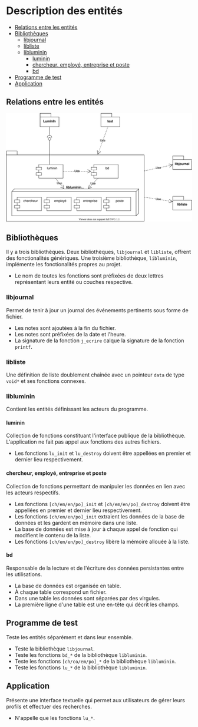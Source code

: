 # Description des entités

- [Relations entre les entités](#relations-entre-les-entit%C3%A9s)
- [Bibliothèques](#biblioth%C3%A8ques)
    - [libjournal](#libjournal)
    - [libliste](#libliste)
    - [libluminin](#libluminin)
        - [luminin](#luminin)
        - [chercheur, employé, entreprise et poste](#chercheur-employ%C3%A9-entreprise-et-poste)
        - [bd](#bd)
- [Programme de test](#programme-de-test)
- [Application](#application)

## Relations entre les entités

<img src="./Relation entites - diagramme UML.svg">

## Bibliothèques

Il y a trois bibliothèques.
Deux bibliothèques, `libjournal` et `libliste`, offrent des fonctionalités génériques.
Une troisième bibliothèque, `libluminin`, implémente les fonctionalités propres au projet.

- Le nom de toutes les fonctions sont préfixées de deux lettres représentant leurs entité ou couches respective.

### libjournal

Permet de tenir à jour un journal des événements pertinents sous forme de fichier.

- Les notes sont ajoutées à la fin du fichier.
- Les notes sont préfixées de la date et l'heure.
- La signature de la fonction `j_ecrire` calque la signature de la fonction `printf`.

### libliste

Une définition de liste doublement chaînée avec un pointeur `data` de type `void*` et ses fonctions connexes.

### libluminin

Contient les entités définissant les acteurs du programme.

#### luminin

Collection de fonctions constituant l'interface publique de la bibliothèque. L'application ne fait pas appel aux fonctions des autres fichiers.

- Les fonctions `lu_init` et `lu_destroy` doivent être appellées en premier et dernier lieu respectivement.

#### chercheur, employé, entreprise et poste

Collection de fonctions permettant de manipuler les données en lien avec les acteurs respectifs.

- Les fonctions `[ch/em/en/po]_init` et `[ch/em/en/po]_destroy` doivent être appellées en premier et dernier lieu respectivement.
- Les fonctions `[ch/em/en/po]_init` extraient les données de la base de données et les gardent en mémoire dans une liste.
- La base de données est mise à jour à chaque appel de fonction qui modifient le contenu de la liste.
- Les fonctions `[ch/em/en/po]_destroy` libère la mémoire allouée à la liste.

#### bd

Responsable de la lecture et de l'écriture des données persistantes entre les utilisations.

- La base de données est organisée en table.
- À chaque table correspond un fichier.
- Dans une table les données sont séparées par des virgules.
- La première ligne d'une table est une en-tête qui décrit les champs.

## Programme de test

Teste les entités séparément et dans leur ensemble.

- Teste la bibliothèque `libjournal`.
- Teste les fonctions `bd_*` de la bibliothèque `libluminin`.
- Teste les fonctions `[ch/co/em/po]_*` de la bibliothèque `libluminin`.
- Teste les fonctions `lu_*` de la bibliothèque `libluminin`.

## Application

Présente une interface textuelle qui permet aux utilisateurs de gérer leurs profils et effectuer des recherches.

- N'appelle que les fonctions `lu_*`.


